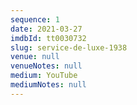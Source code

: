 ```yaml
---
sequence: 1
date: 2021-03-27
imdbId: tt0030732
slug: service-de-luxe-1938
venue: null
venueNotes: null
medium: YouTube
mediumNotes: null
---
```



